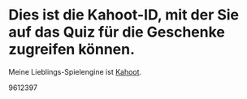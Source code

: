# Dies ist die Kahoot-ID, mit der Sie auf das Quiz für die Geschenke zugreifen können. 

Meine Lieblings-Spielengine ist [Kahoot](https://kahoot.it?pin=9612397&refer_method=link).

9612397
